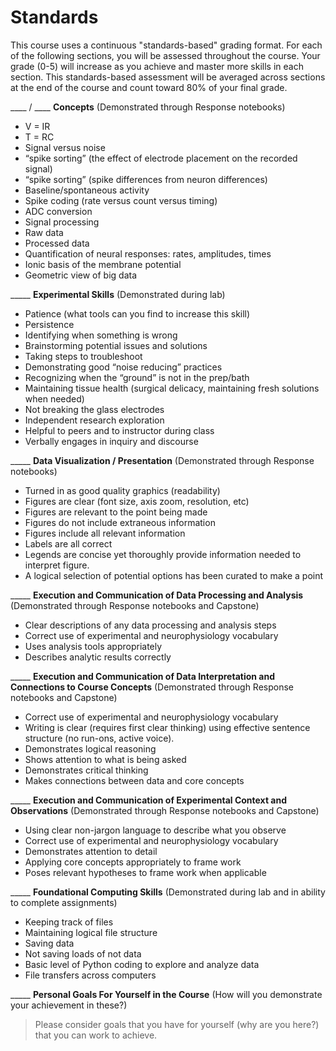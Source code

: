 # Standards

This course uses a continuous "standards-based" grading format. For each of the following sections, you will be assessed throughout the course. Your grade (0-5) will increase as you achieve and master more skills in each section. This standards-based assessment will be averaged across sections at the end of the course and count toward 80% of your final grade. 

____ / ____ **Concepts** (Demonstrated through Response notebooks)
- V = IR
- T = RC
- Signal versus noise
- “spike sorting” (the effect of electrode placement on the recorded signal)
- “spike sorting” (spike differences from neuron differences)
- Baseline/spontaneous activity
- Spike coding (rate versus count versus timing)
- ADC conversion
- Signal processing
- Raw data
- Processed data
- Quantification of neural responses: rates, amplitudes, times
- Ionic basis of the membrane potential
- Geometric view of big data

_____ **Experimental Skills** (Demonstrated during lab)
- Patience (what tools can you find to increase this skill)
- Persistence
- Identifying when something is wrong
- Brainstorming potential issues and solutions
- Taking steps to troubleshoot 
- Demonstrating good “noise reducing” practices
- Recognizing when the “ground” is not in the prep/bath
- Maintaining tissue health (surgical delicacy, maintaining fresh solutions when needed)
- Not breaking the glass electrodes
- Independent research exploration
- Helpful to peers and to instructor during class
- Verbally engages in inquiry and discourse

_____ **Data Visualization / Presentation** (Demonstrated through Response notebooks)
- Turned in as good quality graphics (readability)
- Figures are clear (font size, axis zoom, resolution, etc)
- Figures are relevant to the point being made
- Figures do not include extraneous information 
- Figures include all relevant information
- Labels are all correct
- Legends are concise yet thoroughly provide information needed to interpret figure.
- A logical selection of potential options has been curated to make a point

_____ **Execution and Communication of Data Processing and Analysis** (Demonstrated through Response notebooks and Capstone)
- Clear descriptions of any data processing and analysis steps
- Correct use of experimental and neurophysiology vocabulary
- Uses analysis tools appropriately 
- Describes analytic results correctly

_____ **Execution and Communication of Data Interpretation and Connections to Course Concepts** (Demonstrated through Response notebooks and Capstone)
- Correct use of experimental and neurophysiology vocabulary
- Writing is clear (requires first clear thinking) using effective sentence structure (no run-ons, active voice).
- Demonstrates logical reasoning
- Shows attention to what is being asked
- Demonstrates critical thinking
- Makes connections between data and core concepts

_____ **Execution and Communication of Experimental Context and Observations** (Demonstrated through Response notebooks and Capstone)
- Using clear non-jargon language to describe what you observe
- Correct use of experimental and neurophysiology vocabulary
- Demonstrates attention to detail
- Applying core concepts appropriately to frame work
- Poses relevant hypotheses to frame work when applicable

_____ **Foundational Computing Skills** (Demonstrated during lab and in ability to complete assignments)
- Keeping track of files
- Maintaining logical file structure
- Saving data
- Not saving loads of not data
- Basic level of Python coding to explore and analyze data
- File transfers across computers 

_____ **Personal Goals For Yourself in the Course** (How will you demonstrate your achievement in these?)
> Please consider goals that you have for yourself (why are you here?) that you can work to achieve. 
